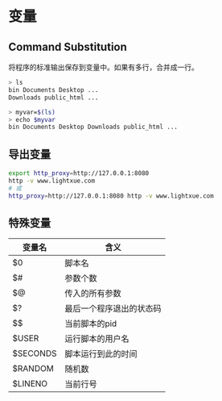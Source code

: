 # 变量

## Command Substitution

将程序的标准输出保存到变量中。如果有多行，合并成一行。

```bash
> ls
bin Documents Desktop ...
Downloads public_html ...

> myvar=$(ls)
> echo $myvar
bin Documents Desktop Downloads public_html ...
```

## 导出变量

```bash
export http_proxy=http://127.0.0.1:8080
http -v www.lightxue.com
# 或
http_proxy=http://127.0.0.1:8080 http -v www.lightxue.com
```

## 特殊变量

变量名 | 含义
--- | ---
$0 | 脚本名
$# | 参数个数
$@ | 传入的所有参数
$? | 最后一个程序退出的状态码
$$ | 当前脚本的pid
$USER | 运行脚本的用户名
$SECONDS | 脚本运行到此的时间
$RANDOM | 随机数
$LINENO | 当前行号
